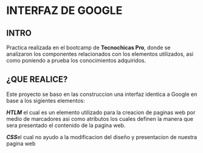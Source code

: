 # INTERFAZ DE GOOGLE 
 

## INTRO 
Practica realizada en el bootcamp de **Tecnochicas Pro**, donde se analizaron los componentes relacionados con los elementos utilizados, asi como poniendo a prueba los conocimientos adquiridos. 

## ¿QUE REALICE? 

Este proyecto se baso en las  construccion  una interfaz identica a Google en base a los sigientes elementos:

***HTLM*** el cual es un elemento utilizado para la creacion de paginas web por medio de marcadores asi como atributos los cuales definen la manera que sera presentado el contenido de la pagina web.

***CSS***el cual no ayudo a la modificacion del diseño y presentacion de nuestra pagina web 
